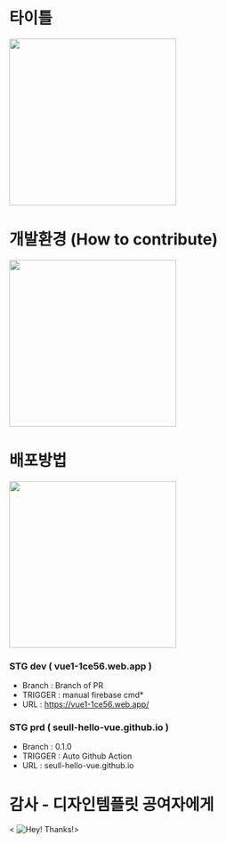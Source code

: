 
# 타이틀

<img src="https://github.com/seull-hello-vue/seull-hello-vue.github.io/assets/148920003/04966f88-bf1e-4758-8e39-e5b50de88568" width=300>


# 개발환경 (How to contribute)
<img src="https://github.com/Seull1/seull1.github.io/assets/148920003/35110670-ba87-46b2-ab76-74fee6341fb1" width=300>

# 배포방법
<img src="https://github.com/Seull1/seull1.github.io/assets/148920003/7f70b3ea-a821-4fc8-8f76-5fc4d2f9831d" width=300>

### STG dev ( vue1-1ce56.web.app )
* Branch : Branch of PR
* TRIGGER : manual firebase cmd*
* URL : https://vue1-1ce56.web.app/

### STG prd ( seull-hello-vue.github.io )
* Branch : 0.1.0
* TRIGGER : Auto Github Action
* URL : seull-hello-vue.github.io




# 감사 - 디자인템플릿 공여자에게
< ![Hey\! Thanks\!](https://media.giphy.com/media/ip6n2oVNZBHiM/giphy.gif)>
